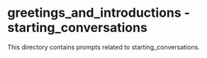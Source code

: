 # greetings_and_introductions - starting_conversations

This directory contains prompts related to starting_conversations.
